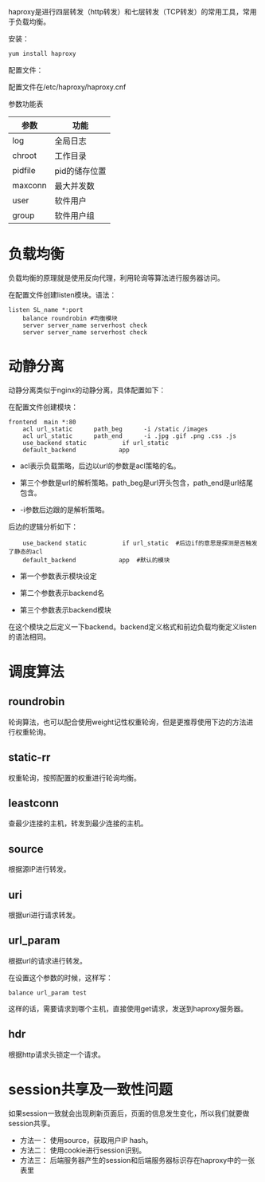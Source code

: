 haproxy是进行四层转发（http转发）和七层转发（TCP转发）的常用工具，常用于负载均衡。

安装：

```bash
yum install haproxy
```

配置文件：

配置文件在/etc/haproxy/haproxy.cnf

参数功能表


| 参数 | 功能 |
|----------|----------|
| log | 全局日志 |
|chroot|工作目录|
|pidfile|pid的储存位置|
|maxconn|最大并发数|
|user|软件用户|
|group|软件用户组|

# 负载均衡

负载均衡的原理就是使用反向代理，利用轮询等算法进行服务器访问。

在配置文件创建listen模块。语法：

```
listen SL_name *:port
    balance roundrobin #均衡模块
    server server_name serverhost check
    server server_name serverhost check
```

# 动静分离

动静分离类似于nginx的动静分离，具体配置如下：

在配置文件创建模块：

```
frontend  main *:80
    acl url_static      path_beg      -i /static /images
    acl url_static      path_end      -i .jpg .gif .png .css .js 
    use_backend static          if url_static 
    default_backend            app 
```

* acl表示负载策略，后边以url的参数是acl策略的名。

* 第三个参数是url的解析策略。path_beg是url开头包含，path_end是url结尾包含。

* -i参数后边跟的是解析策略。

后边的逻辑分析如下：

```
    use_backend static          if url_static  #后边if的意思是探测是否触发了静态的acl
    default_backend            app  #默认的模块
```

* 第一个参数表示模块设定

* 第二个参数表示backend名

* 第三个参数表示backend模块

在这个模块之后定义一下backend。backend定义格式和前边负载均衡定义listen的语法相同。


# 调度算法

## roundrobin

轮询算法，也可以配合使用weight记性权重轮询，但是更推荐使用下边的方法进行权重轮询。

## static-rr

权重轮询，按照配置的权重进行轮询均衡。

## leastconn

查最少连接的主机，转发到最少连接的主机。

## source

根据源IP进行转发。

## uri

根据uri进行请求转发。

## url_param

根据url的请求进行转发。

在设置这个参数的时候，这样写：

```
balance url_param test
```

这样的话，需要请求到哪个主机，直接使用get请求，发送到haproxy服务器。

## hdr

根据http请求头锁定一个请求。

# session共享及一致性问题

如果session一致就会出现刷新页面后，页面的信息发生变化，所以我们就要做session共享。

* 方法一： 使用source，获取用户IP hash。
* 方法二： 使用cookie进行session识别。
* 方法三： 后端服务器产生的session和后端服务器标识存在haproxy中的一张表里